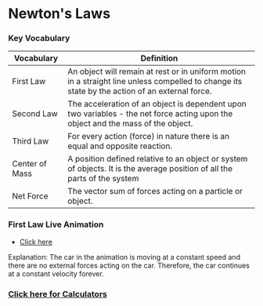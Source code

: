 # Newton's Laws

### Key Vocabulary 
| Vocabulary | Definition | 
| --- | --- | 
| First Law | An object will remain at rest or in uniform motion in a straight line unless compelled to change its state by the action of an external force. | 
| Second Law | The acceleration of an object is dependent upon two variables - the net force acting upon the object and the mass of the object. | 
| Third Law | For every action (force) in nature there is an equal and opposite reaction. | 
| Center of Mass| A position defined relative to an object or system of objects. It is the average position of all the parts of the system | 
| Net Force | The vector sum of forces acting on a particle or object.| 

### First Law Live Animation

- [Click here](https://bgt072105.github.io/CSA-tri1-teamrepo/cars/)

Explanation: The car in the animation is moving at a constant speed and there are no external forces acting on the car. Therefore, the car continues at a constant velocity forever.


### [Click here for Calculators](https://bgt072105.github.io/CSA-tri1-teamrepo/newtonscalculator/)